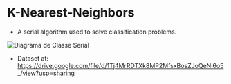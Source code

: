 # K-Nearest-Neighbors
* A serial algorithm used to solve classification problems.

![Diagrama de Classe Serial](https://user-images.githubusercontent.com/30270495/166167956-7b8f5818-c3e6-41cf-99d7-b972a29e34aa.png)

* Dataset at: https://drive.google.com/file/d/1Tj4MrRDTXk8MP2MfsxBosZJoQeNi6o5_/view?usp=sharing
